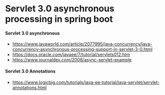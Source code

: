 # Servlet 3.0 asynchronous processing in spring boot

#### Servlet 3.0 asynchronous
- https://www.javaworld.com/article/2077995/java-concurrency/java-concurrency-asynchronous-processing-support-in-servlet-3-0.html
- https://docs.oracle.com/javaee/7/tutorial/servlets012.htm
- https://www.journaldev.com/2008/async-servlet-example

#### Servlet 3.0 Annotations
- https://www.logicbig.com/tutorials/java-ee-tutorial/java-servlet/servlet-annotations.html
